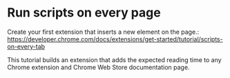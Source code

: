 # Run scripts on every page
Create your first extension that inserts a new element on the page.: https://developer.chrome.com/docs/extensions/get-started/tutorial/scripts-on-every-tab

This tutorial builds an extension that adds the expected reading time to any Chrome extension and Chrome Web Store documentation page.